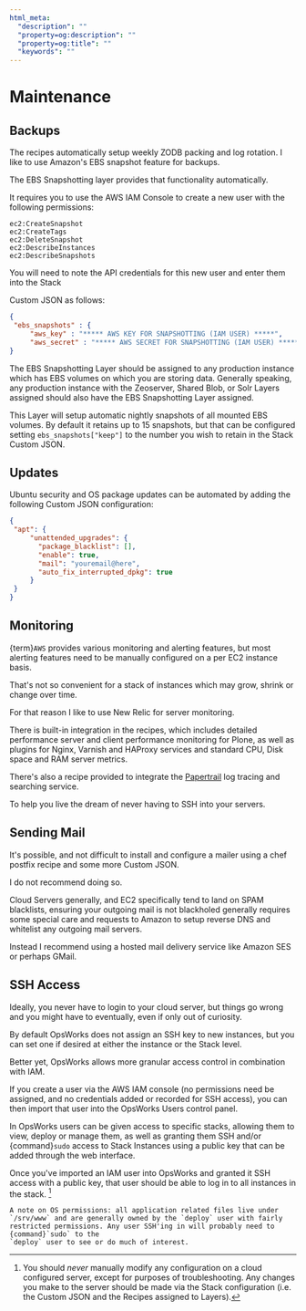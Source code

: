 ```yaml
---
html_meta:
  "description": ""
  "property=og:description": ""
  "property=og:title": ""
  "keywords": ""
---
```


# Maintenance

## Backups

The recipes automatically setup weekly ZODB packing and log rotation.
I like to use Amazon's EBS snapshot feature for backups.

The EBS Snapshotting layer provides that functionality automatically.

It requires you to use the AWS IAM Console to create a new user with the following permissions:

```
ec2:CreateSnapshot
ec2:CreateTags
ec2:DeleteSnapshot
ec2:DescribeInstances
ec2:DescribeSnapshots
```

You will need to note the API credentials for this new user and enter them into the Stack

Custom JSON as follows:

```json
{
 "ebs_snapshots" : {
     "aws_key" : "***** AWS KEY FOR SNAPSHOTTING (IAM USER) *****",
     "aws_secret" : "***** AWS SECRET FOR SNAPSHOTTING (IAM USER) *****"}
}
```

The EBS Snapshotting Layer should be assigned to any production instance which has EBS volumes on which you are storing data.
Generally speaking, any production instance with the Zeoserver, Shared Blob, or Solr Layers assigned should
also have the EBS Snapshotting Layer assigned.

This Layer will setup automatic nightly snapshots of all mounted EBS volumes.
By default it retains up to 15 snapshots, but that can be configured setting
`ebs_snapshots["keep"]` to the number you wish to retain in the Stack Custom
JSON.

## Updates

Ubuntu security and OS package updates can be automated by adding the following Custom JSON configuration:

```json
{
 "apt": {
     "unattended_upgrades": {
       "package_blacklist": [],
       "enable": true,
       "mail": "youremail@here",
       "auto_fix_interrupted_dpkg": true
     }
 }
}
```

## Monitoring

{term}`AWS` provides various monitoring and alerting features, but most alerting features need to be manually configured on a per EC2 instance basis.

That's not so convenient for a stack of instances which may grow, shrink or change over time.

For that reason I like to use New Relic for server monitoring.

There is built-in integration in the recipes, which includes detailed performance server and client performance monitoring for Plone,
as well as plugins for Nginx, Varnish and HAProxy services and standard CPU, Disk space and RAM server metrics.

There's also a recipe provided to integrate the [Papertrail](https://www.papertrail.com) log tracing and searching service.

To help you live the dream of never having to SSH into your servers.

## Sending Mail

It's possible, and not difficult to install and configure a mailer using a chef postfix recipe and some more Custom JSON.

I do not recommend doing so.

Cloud Servers generally, and EC2 specifically tend to land on SPAM blacklists, ensuring your outgoing mail is not blackholed generally requires
some special care and requests to Amazon to setup reverse DNS and whitelist any outgoing mail servers.

Instead I recommend using a hosted mail delivery service like Amazon SES or perhaps GMail.

## SSH Access

Ideally, you never have to login to your cloud server, but things go wrong and you might have to eventually, even if only out of curiosity.

By default OpsWorks does not assign an SSH key to new instances, but you can set one if desired at either the instance or the Stack level.

Better yet, OpsWorks allows more granular access control in combination with IAM.

If you create a user via the AWS IAM console (no permissions need be assigned, and no credentials added or recorded for SSH access),
you can then import that user into the OpsWorks Users control panel.

In OpsWorks users can be given access to specific stacks, allowing them to view, deploy or manage them, as well as granting them SSH
and/or {command}`sudo` access to Stack Instances using a public key that can be added through the web interface.

Once you've imported an IAM user into OpsWorks and granted it SSH access with a public key,
that user should be able to log in to all instances in the stack. [^id2]

```{note}
A note on OS permissions: all application related files live under
`/srv/www` and are generally owned by the `deploy` user with fairly
restricted permissions. Any user SSH'ing in will probably need to {command}`sudo` to the
`deploy` user to see or do much of interest.
```

[^id2]: You should *never* manually modify any configuration on a cloud configured server, except for purposes of troubleshooting. Any changes you make to the server should be made via the Stack configuration (i.e. the Custom JSON and the Recipes assigned to Layers).

